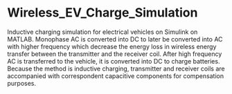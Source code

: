 # Wireless_EV_Charge_Simulation
Inductive charging simulation for electrical vehicles on Simulink on MATLAB.
Monophase AC is converted into DC to later be converted into AC with higher frequency which decrease the energy loss in wireless energy transfer between the transmitter and the receiver coil. After high frequency AC is transferred to the vehicle, it is converted into DC to charge batteries.
Because the method is inductive charging, transmitter and receiver coils are accompanied with correspondent capacitive components for compensation purposes.
